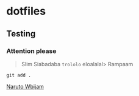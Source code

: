 # dotfiles
## Testing
### Attention please
> Slim Siabadaba `trololo` eloalalal>
Rampaam

```
git add .
```
[Naruto Wbijam](https://naruto.wbijam.pl/wiadomosci.html)
